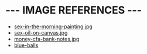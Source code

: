 
--- IMAGE REFERENCES ---
========================
- [sex-in-the-morning-painting.jpg](https://www.saatchiart.com/art/Painting-Sex-in-The-Morning/740770/3903827/view)
- [sex-oil-on-canvas.jpg](https://www.artmajeur.com/tr/kondratenkozhanna/artworks/10540897/sex)
- [money-cfa-bank-notes.jpg](https://www.jeuneafrique.com/1207343/economie/reforme-du-cfa-un-nouveau-calendrier-pour-la-future-monnaie-commune/)
- [blue-balls](https://www.advita-co.com/piscine-a-balle-balles-bleu-pour-piscine-a-balle-357.html)
